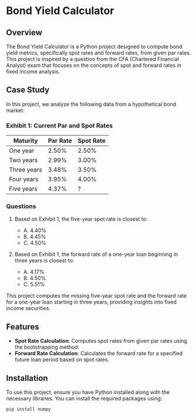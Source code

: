 # Bond Yield Calculator

## Overview

The Bond Yield Calculator is a Python project designed to compute bond yield metrics, specifically spot rates and forward rates, from given par rates. This project is inspired by a question from the CFA (Chartered Financial Analyst) exam that focuses on the concepts of spot and forward rates in fixed income analysis.

## Case Study

In this project, we analyze the following data from a hypothetical bond market:

### Exhibit 1: Current Par and Spot Rates

| Maturity    | Par Rate | Spot Rate |
|-------------|----------|-----------|
| One year    | 2.50%    | 2.50%     |
| Two years   | 2.99%    | 3.00%     |
| Three years | 3.48%    | 3.50%     |
| Four years  | 3.95%    | 4.00%     |
| Five years  | 4.37%    | ?         |

### Questions

1. Based on Exhibit 1, the five-year spot rate is closest to:
   - A. 4.40%
   - B. 4.45%
   - C. 4.50%

2. Based on Exhibit 1, the forward rate of a one-year loan beginning in three years is closest to:
   - A. 4.17%
   - B. 4.50%
   - C. 5.51%

This project computes the missing five-year spot rate and the forward rate for a one-year loan starting in three years, providing insights into fixed income securities.

## Features

- **Spot Rate Calculation**: Computes spot rates from given par rates using the bootstrapping method.
- **Forward Rate Calculation**: Calculates the forward rate for a specified future loan period based on spot rates.

## Installation

To use this project, ensure you have Python installed along with the necessary libraries. You can install the required packages using:

```bash
pip install numpy
